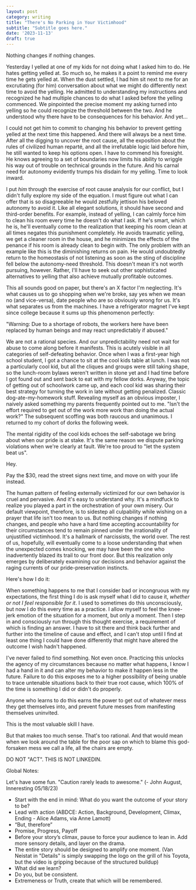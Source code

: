```yaml
---
layout: post
category: writing
title: "There's No Parking in Your Victimhood"
subtitle: "Subtitle goes here."
date: '2023-11-13'
draft: true
---
```


Nothing changes if nothing changes.

Yesterday I yelled at one of my kids for not doing what I asked him to do. He hates getting yelled at. So much so, he makes it a point to remind me every time he gets yelled at. When the dust settled, I had him sit next to me for an excrutiating (for him) conversation about what we might do differently next time to avoid the yelling. He admitted to understanding my instructions and recognized he had multiple chances to do what I asked before the yelling commenced. We pinpointed the precise moment my asking turned into yelling so he could recognize the threshold between the two. And he understood why there have to be consequences for his behavior. And yet...

I could not get him to commit to changing his behavior to prevent getting yelled at the next time this happened. And there will always be a next time. After all the digging to uncover the root cause, all the exposition about the rules of civilized human reparté, and all the irrefutable logic laid before him, he still wanted to keep his options open. I have to commend his foresight. He knows agreeing to a set of boundaries now limits his ability to wriggle his way out of trouble on technical grounds in the future. And his carnal need for autonomy evidently trumps his disdain for my yelling. Time to look inward.

I put _him_ through the exercise of root cause analysis for our conflict, but I didn't fully explore my side of the equation. I must figure out what I can offer that is so disagreeable he would zestfully jettison his beloved autonomy to avoid it. Like all elegant solutions, it should have second and third-order benefits. For example, instead of yelling, I can calmly force him to clean his room every time he doesn't do what I ask. If he's smart, which he is, he'll eventually come to the realization that keeping his room clean at all times negates this punishment completely. He avoids traumatic yelling, we get a cleaner room in the house, and he minimizes the effects of the penance if his room is already clean to begin with. The only problem with an example like this is the diminishing returns on pain. He would undoubtedly return to the homeostasis of not listening as soon as the sting of discipline fell below the autonomy-need threshold. This doesn't mean it's not worth pursuing, however. Rather, I'll have to seek out other sophisticated alternatives to yelling that also achieve mutually profitable outcomes.

This all sounds good on paper, but there's an X factor I'm neglecting. It's what causes us to go shopping when we're broke, say yes when we mean no (and vice-versa), date people who are so obviously wrong for us. It's what separates us from the machines. I have a refrigerator magnet I've kept since college because it sums up this phenomenon perfectly:

"Warning: Due to a shortage of robots, the workers here have been replaced by human beings and may react unpredictably if abused."

We are not a rational species. And our unpredictability need not wait for abuse to come along before it manifests. This is acutely visible in all categories of self-defeating behavior. Once when I was a first-year high school student, I got a chance to sit at the cool kids table at lunch. I was not a particularly cool kid, but all the cliques and groups were still taking shape, so the lunch-room bylaws weren't written in stone yet and I had time before I got found out and sent back to eat with my fellow dorks. Anyway, the topic of getting out of schoolwork came up, and each cool kid was sharing their best strategy for turning the work in late without getting penalized. Classic dog-ate-my-homework stuff. Revealing myself as an obvious imposter, I naively asked something my parents frequently pointed out to me. "Isn't the effort required to get out of the work more work than doing the actual work?" The subsequent scoffing was both raucous and unanimous. I returned to my cohort of dorks the following week.

The mental rigidity of the cool kids echoes the self-sabotage we bring about when our pride is at stake. It's the same reason we dispute parking violations when we're clearly at fault. We're too proud to "let the system beat us".

Hey. 

Pay the $30, read the street signs next time, and move on with your life instead.

The human pattern of feeling externally victimized for our own behavior is cruel and pervasive. And it's easy to understand why. It's a mindfuck to realize you played a part in the orchestration of your own misery. Our default viewpoint, therefore, is to sidestep all culpability while wishing on a prayer that life isn't too mean to us. But nothing changes if nothing changes, and people who have a hard time accepting accountability for their circumstances tend to remain pinned under the irrationality of unjustified victimhood. It's a hallmark of narcissists, the world over. The rest of us, hopefully, will eventually come to a loose understanding that when the unexpected comes knocking, we may have been the one who inadvertently blazed its trail to our front door. But this realization only emerges by deliberately examining our decisions and behavior against the raging currents of our pride-preservation instincts.

<!-- note: need a transition between the above and the ending (or the below if it's to be the ending) -->

<!-- note: I feel like this should tie in more closely with the introduction. How does this relate to...nevermind - get back to chasing dragons of external factors. -->

Here's how I do it:

When something happens to me that I consider bad or incongruous with my expectations, the first thing I do is ask myself what I did to cause it, _whether or not I feel responsible for it_. I used to sometimes do this unconsciously, but now I do this every time as a practice. I allow myself to feel the knee-jerk emotion of the situation for a moment, but only a moment. Then I step in and consciously run through this thought exercise, a requirement of which is finding an answer. I have to sit there and think back further and further into the timeline of cause and effect, and I can't stop until I find at least one thing I could have done differently that might have altered the outcome I wish hadn't happened. 
 
I've never failed to find something. Not even once. Practicing this unlocks the agency of my circumstances because no matter what happens, I know I had a hand in it and can alter my behavior to make it happen less in the future. Failure to do this exposes me to a higher possibility of being unable to trace untenable situations back to their true root cause, which 100% of the time is something I did or didn't do properly.

Anyone who learns to do this earns the power to get out of whatever mess they get themselves into, and prevent future messes from manifesting themselves uninvited.




This is the most valuable skill I have. 


But that makes too much sense. That's too rational. And that would mean when we look around the table for the poor sap on which to blame this god-forsaken mess we call a life, all the chairs are empty. 

<!-- Notes for next time: self-defeating is the keyword. Explore that part of our irrationality and talk through some of the finer points of sabotage. -->

<!-- Notes for next time: The concept of cutting your nose off to spite your face. Tell the story about sitting at the cool kids lunch table and listening to them try to get out of doing an assignment. Then naively suggesting that the effort requred to get out of the work was more than the work itself. Something my parents taught me. That was hilariously wrong to them. But I knew it was right. Also, start exploring your sister's attitude toward changing the thing that needs to be changed, and how looking externally will always become chasing dragons sooner or later. -->

DO NOT "ACT". THIS IS NOT LINKEDIN.

Global Notes:

Let's have some fun. "Caution rarely leads to awesome." (- John August, Inneresting 05/18/23)

- Start with the end in mind: What do you want the outcome of your story to be?
- Lead with action (ABDCE: Action, Background, Development, Climax, Ending - Alice Adams, via Anne Lamott)
- “But, therefore”
- Promise, Progress, Payoff
- Before your story’s climax, pause to force your audience to lean in. Add more sensory details, and layer on the drama.
- The entire story should be designed to amplify one moment. (Van Neistat in "Details" is simply swapping the logo on the grill of his Toyota, but the video is gripping because of the structured buildup)
- What did we learn?
- Do you, but be consistent.
- Extremeness or Truth, create that which will be remembered.